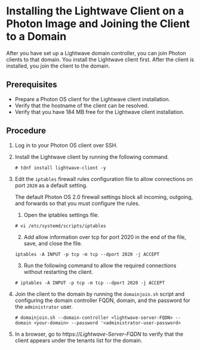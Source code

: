 # Installing the Lightwave Client on a Photon Image and Joining the Client to a Domain

After you have set up a Lightwave domain controller, you can join Photon clients to that domain. You install the Lightwave client first. After the client is installed, you join the client to the domain.

## Prerequisites

- Prepare a Photon OS client for the Lightwave client installation.
- Verify that the hostname of the client can be resolved.
- Verify that you have 184 MB free for the Lightwave client installation.

## Procedure

1. Log in to your Photon OS client over SSH.
2. Install the Lightwave client by running the following command. 
	
	`# tdnf install lightwave-client -y`

3. Edit the `iptables` firewall rules configuration file to allow connections on port `2020` as a default setting.
	
	The default Photon OS 2.0 firewall settings block all incoming, outgoing, and forwards so that you must configure the rules.

	1. Open the  iptables settings file.
	
	`# vi /etc/systemd/scripts/iptables`

	2. Add allow information over tcp for port 2020 in the end of the file, save, and close the file.

	`iptables -A INPUT -p tcp -m tcp --dport 2020 -j ACCEPT`

	3. Run the following command to allow the required connections without restarting the client.

	`# iptables -A INPUT -p tcp -m tcp --dport 2020 -j ACCEPT`

4. Join the client to the domain by running the `domainjoin.sh` script and configuring the domain controller FQDN, domain, and the password for the `administrator` user.

	`# domainjoin.sh --domain-controller <lightwave-server-FQDN> --domain <your-domain> --password '<administrator-user-password>`

5. In a browser, go to https://*Lightwave-Server-FQDN* to verify that the client appears under the tenants list for the domain.
